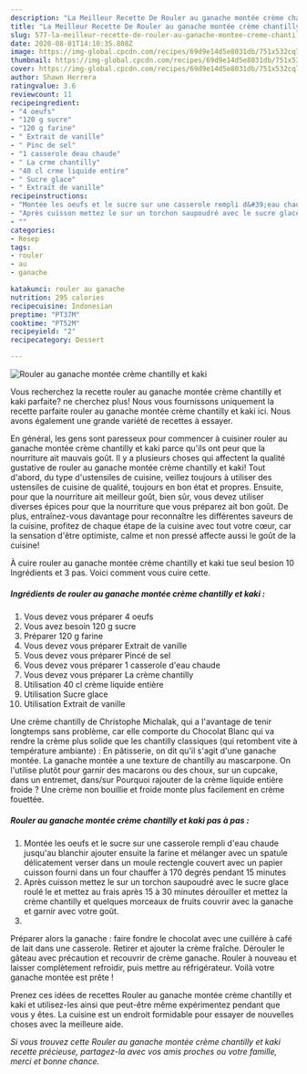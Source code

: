 ```yaml
---
description: "La Meilleur Recette De Rouler au ganache montée crème chantilly et kaki"
title: "La Meilleur Recette De Rouler au ganache montée crème chantilly et kaki"
slug: 577-la-meilleur-recette-de-rouler-au-ganache-montee-creme-chantilly-et-kaki
date: 2020-08-01T14:10:35.808Z
image: https://img-global.cpcdn.com/recipes/69d9e14d5e8031db/751x532cq70/rouler-au-ganache-montee-creme-chantilly-et-kaki-photo-principale-de-la-recette.jpg
thumbnail: https://img-global.cpcdn.com/recipes/69d9e14d5e8031db/751x532cq70/rouler-au-ganache-montee-creme-chantilly-et-kaki-photo-principale-de-la-recette.jpg
cover: https://img-global.cpcdn.com/recipes/69d9e14d5e8031db/751x532cq70/rouler-au-ganache-montee-creme-chantilly-et-kaki-photo-principale-de-la-recette.jpg
author: Shawn Herrera
ratingvalue: 3.6
reviewcount: 11
recipeingredient:
- "4 oeufs"
- "120 g sucre"
- "120 g farine"
- " Extrait de vanille"
- " Pinc de sel"
- "1 casserole deau chaude"
- " La crme chantilly"
- "40 cl crme liquide entire"
- " Sucre glace"
- " Extrait de vanille"
recipeinstructions:
- "Montée les oeufs et le sucre sur une casserole rempli d&#39;eau chaude jusqu&#39;au blanchir ajouter ensuite la farine et mélanger avec un spatule délicatement verser dans un moule rectengle couvert avec un papier cuisson fourni dans un four chauffer à 170 degrés pendant 15 minutes"
- "Après cuisson mettez le sur un torchon saupoudré avec le sucre glace roulé le et mettez au frais après 15 à 30 minutes dérouiller et mettez la crème chantilly et quelques morceaux de fruits couvrir avec la ganache et garnir avec votre goût."
- ""
categories:
- Resep
tags:
- rouler
- au
- ganache

katakunci: rouler au ganache 
nutrition: 295 calories
recipecuisine: Indonesian
preptime: "PT37M"
cooktime: "PT52M"
recipeyield: "2"
recipecategory: Dessert

---
```



![Rouler au ganache montée crème chantilly et kaki](https://img-global.cpcdn.com/recipes/69d9e14d5e8031db/751x532cq70/rouler-au-ganache-montee-creme-chantilly-et-kaki-photo-principale-de-la-recette.jpg)

Vous recherchez la recette rouler au ganache montée crème chantilly et kaki parfaite? ne cherchez plus! Nous vous fournissons uniquement la recette parfaite rouler au ganache montée crème chantilly et kaki ici. Nous avons également une grande variété de recettes à essayer.

En général, les gens sont paresseux pour commencer à cuisiner rouler au ganache montée crème chantilly et kaki parce qu'ils ont peur que la nourriture ait mauvais goût. Il y a plusieurs choses qui affectent la qualité gustative de rouler au ganache montée crème chantilly et kaki! Tout d'abord, du type d'ustensiles de cuisine, veillez toujours à utiliser des ustensiles de cuisine de qualité, toujours en bon état et propres. Ensuite, pour que la nourriture ait meilleur goût, bien sûr, vous devez utiliser diverses épices pour que la nourriture que vous préparez ait bon goût. De plus, entraînez-vous davantage pour reconnaître les différentes saveurs de la cuisine, profitez de chaque étape de la cuisine avec tout votre cœur, car la sensation d'être optimiste, calme et non pressé affecte aussi le goût de la cuisine!

<!--inarticleads1-->

À cuire rouler au ganache montée crème chantilly et kaki tue seul besion 10 Ingrédients et 3 pas. Voici comment vous cuire cette.

##### Ingrédients de rouler au ganache montée crème chantilly et kaki :

1. Vous devez vous préparer 4 oeufs
1. Vous avez besoin 120 g sucre
1. Préparer 120 g farine
1. Vous devez vous préparer  Extrait de vanille
1. Vous devez vous préparer  Pincé de sel
1. Vous devez vous préparer 1 casserole d&#39;eau chaude
1. Vous devez vous préparer  La crème chantilly
1. Utilisation 40 cl crème liquide entière
1. Utilisation  Sucre glace
1. Utilisation  Extrait de vanille


Une crème chantilly de Christophe Michalak, qui a l&#39;avantage de tenir longtemps sans problème, car elle comporte du Chocolat Blanc qui va rendre la crème plus solide que les chantilly classiques (qui retombent vite à température ambiante) : En pâtisserie, on dit qu&#39;il s&#39;agit d&#39;une ganache montée. La ganache montée a une texture de chantilly au mascarpone. On l&#39;utilise plutôt pour garnir des macarons ou des choux, sur un cupcake, dans un entremet, dans/sur Pourquoi rajouter de la crème liquide entière froide ? Une crème non bouillie et froide monte plus facilement en crème fouettée. 

<!--inarticleads2-->

##### Rouler au ganache montée crème chantilly et kaki pas à pas :

1. Montée les oeufs et le sucre sur une casserole rempli d&#39;eau chaude jusqu&#39;au blanchir ajouter ensuite la farine et mélanger avec un spatule délicatement verser dans un moule rectengle couvert avec un papier cuisson fourni dans un four chauffer à 170 degrés pendant 15 minutes
1. Après cuisson mettez le sur un torchon saupoudré avec le sucre glace roulé le et mettez au frais après 15 à 30 minutes dérouiller et mettez la crème chantilly et quelques morceaux de fruits couvrir avec la ganache et garnir avec votre goût.
1. 


Préparer alors la ganache : faire fondre le chocolat avec une cuillére à café de lait dans une casserole. Retirer et ajouter la crème fraîche. Dérouler le gâteau avec précaution et recouvrir de crème ganache. Rouler à nouveau et laisser complètement refroidir, puis mettre au réfrigérateur. Voilà votre ganache montée est prête ! 

<!--inarticleads1-->

<p>
Prenez ces idées de recettes Rouler au ganache montée crème chantilly et kaki et utilisez-les ainsi que peut-être même expérimentez pendant que vous y êtes. La cuisine est un endroit formidable pour essayer de nouvelles choses avec la meilleure aide.
</p>

<p>
<i>Si vous trouvez cette Rouler au ganache montée crème chantilly et kaki recette précieuse, partagez-la avec vos amis proches ou votre famille, merci et bonne chance.</i>
</p>
